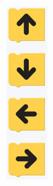 <div class="mu-kindergarten-hint-media">
  <img class="media-object" src="https://raw.githubusercontent.com/MumukiProject/mumuki-guia-gobstones-primeros-programas-kinder/master/assets/bloques_1604607841073.png">
</div>

